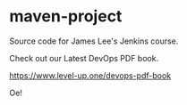 # maven-project
Source code for James Lee's Jenkins course.

Check out our Latest DevOps PDF book.

https://www.level-up.one/devops-pdf-book

Oe!
